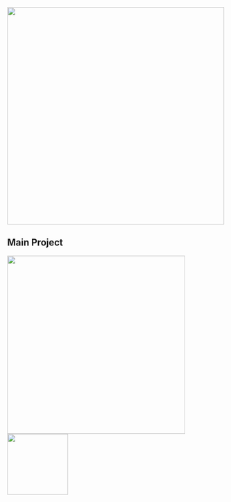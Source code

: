 <img align="center" width="500px" src="https://user-images.githubusercontent.com/92965549/200201840-eeabed33-d081-4777-a985-2f2aefe5ba13.png">

## Main Project

<div>
<a href="https://github.com/lLucasGabriel/CamaraTickets">
<img width="410px" src="https://github-readme-stats.vercel.app/api/pin/?username=lLucasGabriel&repo=CamaraTickets&cache_seconds=86400&theme=dark">
</a>
<!--<a href="https://github.com/lLucasGabriel/CamaraHome">
<img width="410px" src="https://github-readme-stats.vercel.app/api/pin/?username=lLucasGabriel&repo=CamaraHome&cache_seconds=86400&theme=dark">
</a>-->
<img width="140px" src="https://user-images.githubusercontent.com/92965549/200201780-a2b3da6d-470e-4bd1-9035-2df6daaf0556.png"/>
</div>


 <!--<img width="410px" src="https://github-readme-streak-stats.herokuapp.com?user=lLucasGabriel&theme=dark-smoky&locale=pt-br">-->

<!--## Hard Skills-->

<!--<div>-->
  <!--
  <img align="center" alt="javascipt" height="60" width="70" src="https://raw.githubusercontent.com/devicons/devicon/master/icons/javascript/javascript-plain.svg">
  <img align="center" alt="typescript" height="60" width="60" src="https://github.com/Lucas-GabrielDev/Lucas-GabrielDev/blob/main/img/typescript.png">
  <img align="center" alt="react" height="60" width="68" src="https://user-images.githubusercontent.com/92965549/187088483-7b88d2e4-095c-40ad-bafa-95530faf28db.png">
  <img align="center" alt="node" height="60" width="60" src="https://github.com/Lucas-GabrielDev/Lucas-GabrielDev/blob/main/img/node.png">
  <img align="center" alt="mongodb" height="60" width="60" src="https://skillicons.dev/icons?i=mongodb">
  <img align="center" alt="mysql" height="65" width="75" src="https://user-images.githubusercontent.com/92965549/180613504-38e762e9-0277-462a-a967-f7976519a8d4.svg">
  <img align="center" alt="vscode" height="65" width="75" src="https://user-images.githubusercontent.com/92965549/180613509-1e20ccde-a6c0-467f-8b97-0a7f41b9eb44.svg">
  -->
  <!--<img align="center" alt="mongodb" height="60" width="60" src="https://skillicons.dev/icons?i=javascript"/>-->
  <!--<img align="center" alt="mongodb" height="60" width="60" src="https://skillicons.dev/icons?i=typescript"/>-->
  <!--<img align="center" alt="mongodb" height="60" width="60" src="https://skillicons.dev/icons?i=react"/>-->
  <!--<img align="center" alt="mongodb" height="60" width="60" src="https://skillicons.dev/icons?i=nodejs"/>-->
  <!--<img align="center" alt="mongodb" height="60" width="60" src="https://skillicons.dev/icons?i=mongodb"/>-->
  <!--<img align="center" alt="mongodb" height="60" width="60" src="https://skillicons.dev/icons?i=mysql">-->
  <!--<img align="center" alt="mongodb" height="60" width="60" src="https://skillicons.dev/icons?i=vscode">-->
<!--</div>-->

<!--## Contacts-->

<!--<div>
  <a href="https://www.linkedin.com/in/llucas-gabriel/"><img align="center" alt="Lucas-linkedin" src="https://user-images.githubusercontent.com/92965549/180613610-87001db9-f13f-4115-9e74-6dda4192ef9f.svg"></a>
  <a href="mailto:llucas.gabriel@outlook.com"><img align="center" width="125px" alt="Lucas-linkedin" src="https://user-images.githubusercontent.com/92965549/187095871-2c233b1f-8486-4987-9f50-ddbd1e918517.png"></a>
</div>-->

